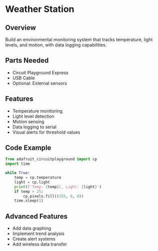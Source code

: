 # Weather Station

## Overview
Build an environmental monitoring system that tracks temperature, light levels, and motion, with data logging capabilities.

## Parts Needed
- Circuit Playground Express
- USB Cable
- Optional: External sensors

## Features
- Temperature monitoring
- Light level detection
- Motion sensing
- Data logging to serial
- Visual alerts for threshold values

## Code Example
```python
from adafruit_circuitplayground import cp
import time

while True:
    temp = cp.temperature
    light = cp.light
    print(f'Temp: {temp}C, Light: {light}')
    if temp > 25:
        cp.pixels.fill((255, 0, 0))
    time.sleep(1)
```

## Advanced Features
- Add data graphing
- Implement trend analysis
- Create alert systems
- Add wireless data transfer